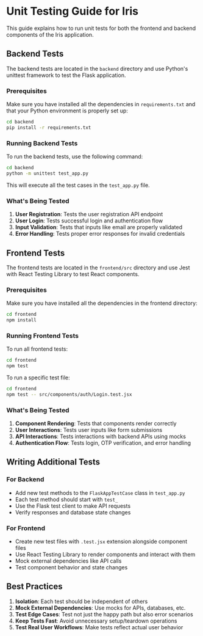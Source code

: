 # Unit Testing Guide for Iris

This guide explains how to run unit tests for both the frontend and backend components of the Iris application.

## Backend Tests

The backend tests are located in the `backend` directory and use Python's unittest framework to test the Flask application.

### Prerequisites

Make sure you have installed all the dependencies in `requirements.txt` and that your Python environment is properly set up:

```bash
cd backend
pip install -r requirements.txt
```

### Running Backend Tests

To run the backend tests, use the following command:

```bash
cd backend
python -m unittest test_app.py
```

This will execute all the test cases in the `test_app.py` file.

### What's Being Tested

1. **User Registration**: Tests the user registration API endpoint
2. **User Login**: Tests successful login and authentication flow
3. **Input Validation**: Tests that inputs like email are properly validated
4. **Error Handling**: Tests proper error responses for invalid credentials

## Frontend Tests

The frontend tests are located in the `frontend/src` directory and use Jest with React Testing Library to test React components.

### Prerequisites

Make sure you have installed all the dependencies in the frontend directory:

```bash
cd frontend
npm install
```

### Running Frontend Tests

To run all frontend tests:

```bash
cd frontend
npm test
```

To run a specific test file:

```bash
cd frontend
npm test -- src/components/auth/Login.test.jsx
```

### What's Being Tested

1. **Component Rendering**: Tests that components render correctly
2. **User Interactions**: Tests user inputs like form submissions
3. **API Interactions**: Tests interactions with backend APIs using mocks
4. **Authentication Flow**: Tests login, OTP verification, and error handling

## Writing Additional Tests

### For Backend
- Add new test methods to the `FlaskAppTestCase` class in `test_app.py`
- Each test method should start with `test_`
- Use the Flask test client to make API requests
- Verify responses and database state changes

### For Frontend
- Create new test files with `.test.jsx` extension alongside component files
- Use React Testing Library to render components and interact with them
- Mock external dependencies like API calls
- Test component behavior and state changes

## Best Practices

1. **Isolation**: Each test should be independent of others
2. **Mock External Dependencies**: Use mocks for APIs, databases, etc.
3. **Test Edge Cases**: Test not just the happy path but also error scenarios
4. **Keep Tests Fast**: Avoid unnecessary setup/teardown operations
5. **Test Real User Workflows**: Make tests reflect actual user behavior 